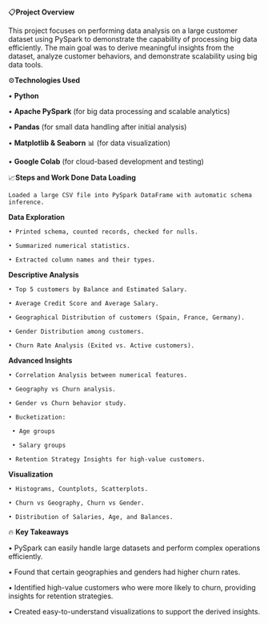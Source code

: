 📋**Project Overview**

This project focuses on performing data analysis on a large customer dataset using PySpark to demonstrate the capability of processing big data efficiently.
The main goal was to derive meaningful insights from the dataset, analyze customer behaviors, and demonstrate scalability using big data tools.

⚙️**Technologies Used**

  • **Python** 
  
  • **Apache PySpark**  (for big data processing and scalable analytics)
  
  • **Pandas** (for small data handling after initial analysis)
  
  • **Matplotlib & Seaborn** 📊 (for data visualization)
  
  • **Google Colab** (for cloud-based development and testing)

📈**Steps and Work Done**
   **Data Loading**
  
    Loaded a large CSV file into PySpark DataFrame with automatic schema inference.

   **Data Exploration**
  
    • Printed schema, counted records, checked for nulls.
    
    • Summarized numerical statistics.
    
    • Extracted column names and their types.
    
   **Descriptive Analysis**
  
    • Top 5 customers by Balance and Estimated Salary.
    
    • Average Credit Score and Average Salary.
    
    • Geographical Distribution of customers (Spain, France, Germany).
    
    • Gender Distribution among customers.
    
    • Churn Rate Analysis (Exited vs. Active customers).

   **Advanced Insights**
  
    • Correlation Analysis between numerical features.
    
    • Geography vs Churn analysis.
    
    • Gender vs Churn behavior study.
  
    • Bucketization:
  
     • Age groups
        
     • Salary groups
    
    • Retention Strategy Insights for high-value customers.

   **Visualization**
  
    • Histograms, Countplots, Scatterplots.
    
    • Churn vs Geography, Churn vs Gender.
    
    • Distribution of Salaries, Age, and Balances.

🔥 **Key Takeaways**

  • PySpark can easily handle large datasets and perform complex operations efficiently.
    
  • Found that certain geographies and genders had higher churn rates.
    
  • Identified high-value customers who were more likely to churn, providing insights for retention strategies.
    
  • Created easy-to-understand visualizations to support the derived insights.
